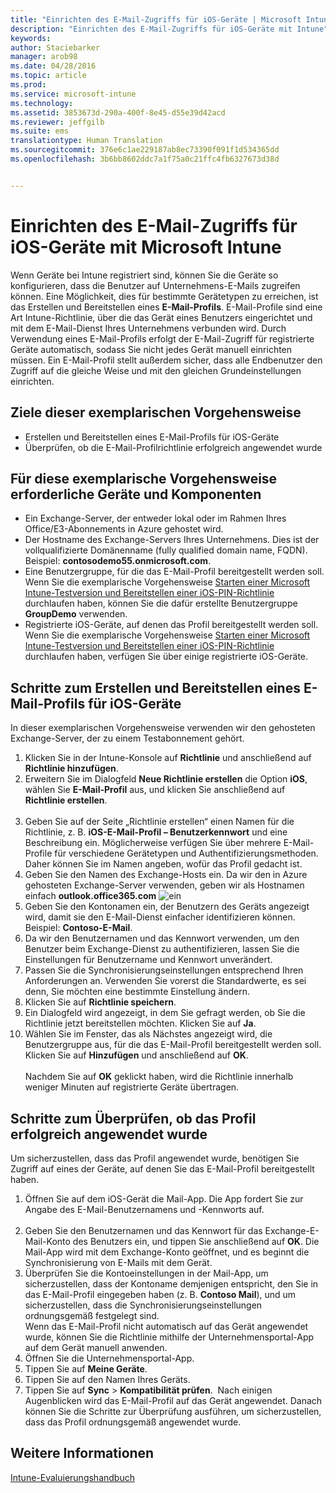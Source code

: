 ```yaml
---
title: "Einrichten des E-Mail-Zugriffs für iOS-Geräte | Microsoft Intune"
description: "Einrichten des E-Mail-Zugriffs für iOS-Geräte mit Intune"
keywords: 
author: Staciebarker
manager: arob98
ms.date: 04/28/2016
ms.topic: article
ms.prod: 
ms.service: microsoft-intune
ms.technology: 
ms.assetid: 3853673d-290a-400f-8e45-d55e39d42acd
ms.reviewer: jeffgilb
ms.suite: ems
translationtype: Human Translation
ms.sourcegitcommit: 376e6c1ae229187ab8ec73390f091f1d534365dd
ms.openlocfilehash: 3b6bb8602ddc7a1f75a0c21ffc4fb6327673d38d


---
```


# Einrichten des E-Mail-Zugriffs für iOS-Geräte mit Microsoft Intune
Wenn Geräte bei Intune registriert sind, können Sie die Geräte so konfigurieren, dass die Benutzer auf Unternehmens-E-Mails zugreifen können. Eine Möglichkeit, dies für bestimmte Gerätetypen zu erreichen, ist das Erstellen und Bereitstellen eines **E-Mail-Profils**. E-Mail-Profile sind eine Art Intune-Richtlinie, über die das Gerät eines Benutzers eingerichtet und mit dem E-Mail-Dienst Ihres Unternehmens verbunden wird.
Durch Verwendung eines E-Mail-Profils erfolgt der E-Mail-Zugriff für registrierte Geräte automatisch, sodass Sie nicht jedes Gerät manuell einrichten müssen. Ein E-Mail-Profil stellt außerdem sicher, dass alle Endbenutzer den Zugriff auf die gleiche Weise und mit den gleichen Grundeinstellungen einrichten.

## Ziele dieser exemplarischen Vorgehensweise

- Erstellen und Bereitstellen eines E-Mail-Profils für iOS-Geräte
- Überprüfen, ob die E-Mail-Profilrichtlinie erfolgreich angewendet wurde

## Für diese exemplarische Vorgehensweise erforderliche Geräte und Komponenten

- Ein Exchange-Server, der entweder lokal oder im Rahmen Ihres Office/E3-Abonnements in Azure gehostet wird.
- Der Hostname des Exchange-Servers Ihres Unternehmens. Dies ist der vollqualifizierte Domänenname (fully qualified domain name, FQDN). Beispiel: **contosodemo55.onmicrosoft.com**.
- Eine Benutzergruppe, für die das E-Mail-Profil bereitgestellt werden soll. Wenn Sie die exemplarische Vorgehensweise [Starten einer Microsoft Intune-Testversion und Bereitstellen einer iOS-PIN-Richtlinie](start-a-microsoft-intune-trial-and-deploy-ios-pin-policy.md) durchlaufen haben, können Sie die dafür erstellte Benutzergruppe **GroupDemo** verwenden.
- Registrierte iOS-Geräte, auf denen das Profil bereitgestellt werden soll. Wenn Sie die exemplarische Vorgehensweise [Starten einer Microsoft Intune-Testversion und Bereitstellen einer iOS-PIN-Richtlinie](start-a-microsoft-intune-trial-and-deploy-ios-pin-policy.md) durchlaufen haben, verfügen Sie über einige registrierte iOS-Geräte.

## Schritte zum Erstellen und Bereitstellen eines E-Mail-Profils für iOS-Geräte

In dieser exemplarischen Vorgehensweise verwenden wir den gehosteten Exchange-Server, der zu einem Testabonnement gehört.
1. Klicken Sie in der Intune-Konsole auf **Richtlinie** und anschließend auf **Richtlinie hinzufügen**.
![<add-policy>](./media/Email-Walkthrough/Email-Walkthrough-1.png)
2. Erweitern Sie im Dialogfeld **Neue Richtlinie erstellen** die Option **iOS**, wählen Sie **E-Mail-Profil** aus, und klicken Sie anschließend auf **Richtlinie erstellen**.  
![<ios-email-profile-policy>](./media/Email-Walkthrough/Email-Walkthrough-2.png)
3. Geben Sie auf der Seite „Richtlinie erstellen“ einen Namen für die Richtlinie, z. B. **iOS-E-Mail-Profil – Benutzerkennwort** und eine Beschreibung ein. Möglicherweise verfügen Sie über mehrere E-Mail-Profile für verschiedene Gerätetypen und Authentifizierungsmethoden. Daher können Sie im Namen angeben, wofür das Profil gedacht ist.
4. Geben Sie den Namen des Exchange-Hosts ein. Da wir den in Azure gehosteten Exchange-Server verwenden, geben wir als Hostnamen einfach **outlook.office365.com**
![<add-exchange-host-name> ein](./media/Email-Walkthrough/Email-Walkthrough-3.png)
5. Geben Sie den Kontonamen ein, der Benutzern des Geräts angezeigt wird, damit sie den E-Mail-Dienst einfacher identifizieren können. Beispiel: **Contoso-E-Mail**.
6. Da wir den Benutzernamen und das Kennwort verwenden, um den Benutzer beim Exchange-Dienst zu authentifizieren, lassen Sie die Einstellungen für Benutzername und Kennwort unverändert.
7. Passen Sie die Synchronisierungseinstellungen entsprechend Ihren Anforderungen an. Verwenden Sie vorerst die Standardwerte, es sei denn, Sie möchten eine bestimmte Einstellung ändern.  
8. Klicken Sie auf **Richtlinie speichern**.
9. Ein Dialogfeld wird angezeigt, in dem Sie gefragt werden, ob Sie die Richtlinie jetzt bereitstellen möchten. Klicken Sie auf **Ja**.
![<deploy-policy-now-dialog>](./media/Email-Walkthrough/Email-Walkthrough-4.png)
10. Wählen Sie im Fenster, das als Nächstes angezeigt wird, die Benutzergruppe aus, für die das E-Mail-Profil bereitgestellt werden soll. Klicken Sie auf **Hinzufügen** und anschließend auf **OK**.  
![<finish-add-policy>](./media/Email-Walkthrough/Email-Walkthrough-5.png)  
Nachdem Sie auf **OK** geklickt haben, wird die Richtlinie innerhalb weniger Minuten auf registrierte Geräte übertragen.

## Schritte zum Überprüfen, ob das Profil erfolgreich angewendet wurde

Um sicherzustellen, dass das Profil angewendet wurde, benötigen Sie Zugriff auf eines der Geräte, auf denen Sie das E-Mail-Profil bereitgestellt haben.
1. Öffnen Sie auf dem iOS-Gerät die Mail-App.
Die App fordert Sie zur Angabe des E-Mail-Benutzernamens und -Kennworts auf.  
![<verify-policy-add-password>](./media/Email-Walkthrough/Email-Walkthrough-6.png)
2. Geben Sie den Benutzernamen und das Kennwort für das Exchange-E-Mail-Konto des Benutzers ein, und tippen Sie anschließend auf **OK**.
 Die Mail-App wird mit dem Exchange-Konto geöffnet, und es beginnt die Synchronisierung von E-Mails mit dem Gerät.
![<exchange-account-opens>](./media/Email-Walkthrough/Email-Walkthrough-7.png)
3. Überprüfen Sie die Kontoeinstellungen in der Mail-App, um sicherzustellen, dass der Kontoname demjenigen entspricht, den Sie in das E-Mail-Profil eingegeben haben (z. B. **Contoso Mail**), und um sicherzustellen, dass die Synchronisierungseinstellungen ordnungsgemäß festgelegt sind.
![<check-account-settings>](./media/Email-Walkthrough/Email-Walkthrough-8.png)
![<check-email-account-name>](./media/Email-Walkthrough/Email-Walkthrough-9.png)  
  Wenn das E-Mail-Profil nicht automatisch auf das Gerät angewendet wurde, können Sie die Richtlinie mithilfe der Unternehmensportal-App auf dem Gerät manuell anwenden.
1. Öffnen Sie die Unternehmensportal-App.
2. Tippen Sie auf **Meine Geräte**.
3. Tippen Sie auf den Namen Ihres Geräts.
![<tap-device-name>](./media/Email-Walkthrough/Email-Walkthrough-10.png)
4. Tippen Sie auf **Sync** > **Kompatibilität prüfen**.
![<tap-sync-check-device>](./media/Email-Walkthrough/Email-Walkthrough-11.png) Nach einigen Augenblicken wird das E-Mail-Profil auf das Gerät angewendet. Danach können Sie die Schritte zur Überprüfung ausführen, um sicherzustellen, dass das Profil ordnungsgemäß angewendet wurde.

## Weitere Informationen
[Intune-Evaluierungshandbuch](get-started-with-a-30-day-trial-of-microsoft-intune.md)



<!--HONumber=Jul16_HO3-->


